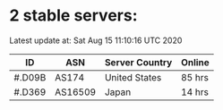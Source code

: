 # 2 stable servers:

Latest update at: Sat Aug 15 11:10:16 UTC 2020

| ID | ASN | Server Country | Online |
| -- | --- | -------------- | ------ |
| #.D09B | AS174 | United States | 85 hrs |
| #.D369 | AS16509 | Japan | 14 hrs |

